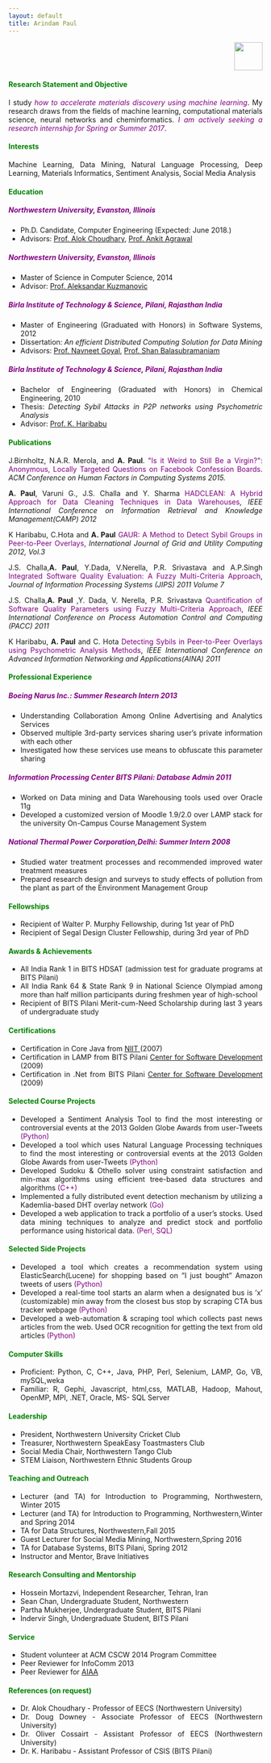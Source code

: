 ```yaml
---
layout: default
title: Arindam Paul
---
```

<div class="home" align="justify">
<p style="text-align:right"><a href="/assets/pdf/ArindamPaul-CV.pdf"><img src="{{ '/assets/img/pdf.png' | prepend: site.baseurl }}" alt="" height="56" width="56"></a></p>
<p><h4><font color="green">Research Statement and Objective</font></h4></p>
I study <font color="purple"><i>how to accelerate materials discovery using machine learning</i></font>. My research draws from the fields of machine learning, computational materials science, neural networks and cheminformatics. <font color="purple"><i>I am actively seeking a research internship for Spring or Summer 2017</i></font>.
<p><h4><font color="green">Interests</font></h4></p>
<p> Machine Learning, Data Mining, Natural Language Processing, Deep Learning, Materials Informatics, Sentiment Analysis, Social Media Analysis</p>

<p><h4><font color="green">Education</font></h4></p>

<p><h5><font color="purple">Northwestern University, Evanston, Illinois</font></h5>
<ul><li>Ph.D. Candidate, Computer Engineering (Expected: June 2018.)</li>
<li>Advisors: <a href="http://users.eecs.northwestern.edu/~choudhar/">Prof. Alok Choudhary</a>, <a href="http://users.eecs.northwestern.edu/~ankitag/">Prof. Ankit Agrawal</a></li></ul></p>

<p><h5><font color="purple">Northwestern University, Evanston, Illinois</font></h5>
<ul><li>Master of Science in Computer Science, 2014</li>
<li>Advisor: <a href="http://www.cs.northwestern.edu/~akuzma/">Prof. Aleksandar Kuzmanovic</a></li></ul></p>

<p><h5><font color="purple">Birla Institute of Technology & Science, Pilani, Rajasthan India</font></h5>
<ul><li>Master of Engineering (Graduated with Honors) in Software Systems, 2012</li>
<li>Dissertation: <i>An efficient Distributed Computing Solution for Data Mining</i></li>
<li>Advisors: <a href="http://universe.bits-pilani.ac.in/pilani/goel/profile">Prof. Navneet Goyal</a>, <a href="http://www.bits-pilani.ac.in/pilani/sundarb/profile">Prof. Shan Balasubramaniam</a></li>
</ul></p>

<p><h5><font color="purple">Birla Institute of Technology & Science, Pilani, Rajasthan India</font></h5>
<ul><li>Bachelor of Engineering (Graduated with Honors) in Chemical Engineering, 2010</li>
<li>Thesis: <i>Detecting Sybil Attacks in P2P networks using Psychometric Analysis</i></li>
<li>Advisor: <a href="http://www.bits-pilani.ac.in/pilani/khari/profile">Prof. K. Haribabu</a></li></ul>

<p><h4><font color="green">Publications</font></h4></p>
<p>J.Birnholtz, N.A.R. Merola, and <b>A. Paul</b>. <a href="/assets/pdf/FCB.pdf" style="text-decoration: none;" onmouseover="this.style.textDecoration = 'underline'" onmouseout="this.style.textDecoration = 'none'" ><font color="purple">"Is it Weird to Still Be a Virgin?": Anonymous, Locally Targeted Questions on Facebook Confession Boards</font></a>. <i>ACM Conference on Human Factors in Computing Systems 2015.</i></p>

<p><b>A. Paul</b>, Varuni G., J.S. Challa and Y. Sharma <a href="/assets/pdf/HADCLEAN.pdf" style="text-decoration: none;" onmouseover="this.style.textDecoration = 'underline'" onmouseout="this.style.textDecoration = 'none'" ><font color="purple">HADCLEAN: A Hybrid Approach for Data Cleaning Techniques in Data Warehouses</font></a>,<i> IEEE International Conference on Information Retrieval and Knowledge Management(CAMP) 2012</i></p>

<p> K Haribabu, C.Hota and <b>A. Paul</b> <a href="/assets/pdf/GAUR.pdf" style="text-decoration:none" onmouseover="this.style.textDecoration = 'underline'" onmouseout="this.style.textDecoration = 'none'"><font color="purple">GAUR: A Method to Detect Sybil Groups in Peer-to-Peer Overlays</font></a>, <i>International Journal of Grid and Utility Computing 2012, Vol.3 </i></p>

<p>J.S. Challa,<b>A. Paul</b>, Y.Dada, V.Nerella, P.R. Srivastava and A.P.Singh <a href="/assets/pdf/ISQE.pdf" style="text-decoration:none" onmouseover="this.style.textDecoration = 'underline'" onmouseout="this.style.textDecoration = 'none'"><font color="purple">Integrated Software Quality Evaluation: A Fuzzy Multi-Criteria Approach</font></a>, <i> Journal of Information Processing Systems (JIPS) 2011 Volume 7 </i></p>

<p>J.S. Challa,<b>A. Paul</b> ,Y. Dada, V. Nerella, P.R. Srivastava <a href="/assets/pdf/QSQ.pdf" style="text-decoration:none" onmouseover="this.style.textDecoration = 'underline'" onmouseout="this.style.textDecoration = 'none'" ><font color="purple">Quantification of Software Quality Parameters using Fuzzy Multi-Criteria Approach</font></a>, <i>  IEEE International Conference on Process Automation Control and Computing (PACC) 2011</i></p>

<p>K Haribabu, <b>A. Paul</b> and C. Hota <a href="/assets/pdf/Psychometric.pdf" style="text-decoration:none" onmouseover="this.style.textDecoration = 'underline'" onmouseout="this.style.textDecoration = 'none'" ><font color="purple"> Detecting Sybils in Peer-to-Peer Overlays using Psychometric Analysis Methods</font></a>, <i>IEEE International Conference on Advanced Information Networking and Applications(AINA) 2011</i></p>

<p><h4><font color="green">Professional Experience</font></h4></p>
<p><h5><font color="purple"> Boeing Narus Inc.: Summer Research Intern 2013</font></h5>
<ul><li>Understanding Collaboration Among Online Advertising and Analytics Services</li>
<li>Observed multiple 3rd-party services sharing user’s private information with each other</li> <li>Investigated how these services use means to obfuscate this parameter sharing</li></ul>

<p><h5><font color="purple">Information Processing Center BITS Pilani: Database Admin 2011</font></h5>
<ul><li>Worked on Data mining and Data Warehousing tools used over Oracle 11g</li>
<li>Developed a customized version of Moodle 1.9/2.0 over LAMP stack for the university On-Campus Course Management System</li></ul>

<p><h5><font color="purple">National Thermal Power Corporation,Delhi: Summer Intern 2008</font></h5>
<ul><li>Studied water treatment processes and recommended improved water treatment measures</li>
<li>Prepared research design and surveys to study effects of pollution from the plant as part of the Environment Management Group</li></ul>


<p><h4><font color="green">Fellowships</font></h4></p>
<ul><li>Recipient of Walter P. Murphy Fellowship, during 1st year of PhD </li>
<li>Recipient of Segal Design Cluster Fellowship, during 3rd year of PhD </li></ul>

<p><h4><font color="green">Awards & Achievements</font></h4></p>
<ul><li>All India Rank 1 in BITS HDSAT (admission test for graduate programs at BITS Pilani)</li>
<li>All India Rank 64 & State Rank 9 in National Science Olympiad among more than half million participants during freshmen year of high-school</li>
<li>Recipient of BITS Pilani Merit-cum-Need Scholarship during last 3 years of undergraduate study</li></ul>

<p><h4><font color="green">Certifications</font></h4></p>
<ul><li>Certification in Core Java from <a href="http://www.niitcloudcampus.com/courses/programming-in-java-se.aspx?categoryid=CT058&ProgramCode=PIJ2R">NIIT </a> (2007)</li>
<li>Certification in LAMP from BITS Pilani <a href="http://discovery.bits-pilani.ac.in/CSDCourse/">Center for Software Development</a> (2009)</li>
<li>Certification in .Net from BITS Pilani <a href="http://discovery.bits-pilani.ac.in/CSDCourse/">Center for Software Development</a> (2009)</li></ul>

<p><h4><font color="green">Selected Course Projects</font></h4></p>
<ul><li>Developed a Sentiment Analysis Tool to find the most interesting or controversial events at the 2013 Golden Globe Awards from user-Tweets<font color="purple"> (Python)</font></li>
<li>Developed a tool which uses Natural Language Processing techniques to find the most interesting or controversial events at the 2013 Golden Globe Awards from user-Tweets <font color="purple"> (Python)</font></li>
<li>Developed Sudoku & Othello solver using constraint satisfaction and min-max algorithms using efficient tree-based data structures and algorithms <font color="purple"> (C++)</font></li>
<li>Implemented a fully distributed event detection mechanism by utilizing a Kademlia-based DHT overlay
network<font color="purple"> (Go) </font></li>
<li>Developed a web application to track a portfolio of a user’s stocks. Used data mining techniques to analyze and predict stock and portfolio performance using historical data.<font color="purple"> (Perl, SQL) </font></li>
</ul>

<p><h4><font color="green">Selected Side Projects</font></h4></p>
<ul><li>Developed a tool which creates a recommendation system using ElasticSearch(Lucene) for shopping based on ”I just bought” Amazon tweets of users <font color="purple"> (Python)</font> </li>
<li> Developed a real-time tool starts an alarm when a designated bus is ’x’ (customizable) min away from the closest bus stop by scraping CTA bus tracker webpage <font color="purple"> (Python)</font> </li>
<li> Developed a web-automation & scraping tool which collects past news articles from the web. Used OCR recognition for getting the text from old articles <font color="purple"> (Python)</font> </li>
</ul>

<p><h4><font color="green">Computer Skills</font></h4></p>
<ul><li>Proficient: Python, C, C++, Java, PHP, Perl, Selenium, LAMP, Go, VB, mySQL,weka</li>
<li>Familiar: R, Gephi, Javascript, html,css, MATLAB, Hadoop, Mahout, OpenMP, MPI, .NET, Oracle, MS- SQL Server</li></ul>

<p><h4><font color="green">Leadership</font></h4></p>
<ul><li>President, Northwestern University Cricket Club</li>
<li>Treasurer, Northwestern SpeakEasy Toastmasters Club</li>
<li>Social Media Chair, Northwestern Tango Club</li>
<li>STEM Liaison, Northwestern Ethnic Students Group</li>
</ul>

<p><h4><font color="green">Teaching and Outreach</font></h4></p>
<ul><li>Lecturer (and TA) for Introduction to Programming, Northwestern, Winter 2015</li>
<li>Lecturer (and TA) for Introduction to Programming, Northwestern,Winter and Spring 2014</li>
<li>TA for Data Structures, Northwestern,Fall 2015 </li>
<li>Guest Lecturer for Social Media Mining, Northwestern,Spring 2016</li>
<li>TA for Database Systems, BITS Pilani, Spring 2012 </li>
<li>Instructor and Mentor, Brave Initiatives</li>
</ul>

<p><h4><font color="green">Research Consulting and Mentorship</font></h4></p>
<ul><li>Hossein Mortazvi, Independent Researcher, Tehran, Iran</li>
<li>Sean Chan, Undergraduate Student, Northwestern</li>
<li>Partha Mukherjee, Undergraduate Student, BITS Pilani</li>
<li>Indervir Singh, Undergraduate Student, BITS Pilani</li>
</ul>

<p><h4><font color="green">Service</font></h4></p>
<ul><li>Student volunteer at ACM CSCW 2014 Program Committee </li>
<li>Peer Reviewer for InfoComm 2013</li>
<li>Peer Reviewer for <a href="https://www.aiaa.org/journals/">AIAA</a></li>
</ul>

<p><h4><font color="green">References (on request)</font></h4></p>
<ul><li>Dr. Alok Choudhary - Professor of EECS (Northwestern University)</li>
<li>Dr. Doug Downey - Associate Professor of EECS (Northwestern University)</li>
<li>Dr. Oliver Cossairt - Assistant Professor of EECS (Northwestern University)</li>
<li>Dr. K. Haribabu - Assistant Professor of CSIS (BITS Pilani)</li>
</ul>
